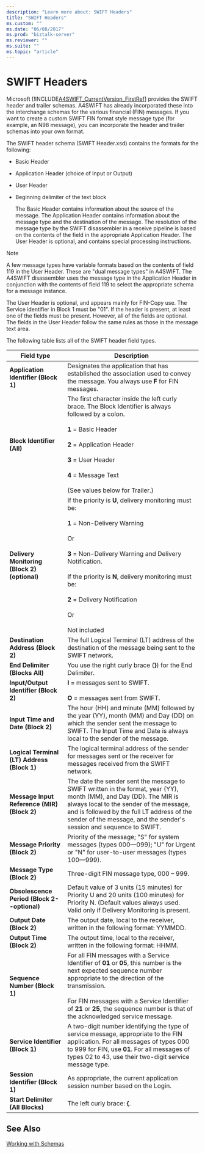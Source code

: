 ```yaml
---
description: "Learn more about: SWIFT Headers"
title: "SWIFT Headers"
ms.custom: ""
ms.date: "06/08/2017"
ms.prod: "biztalk-server"
ms.reviewer: ""
ms.suite: ""
ms.topic: "article"
---
```

# SWIFT Headers
Microsoft [!INCLUDE[A4SWIFT_CurrentVersion_FirstRef](../../includes/a4swift-currentversion-firstref-md.md)] provides the SWIFT header and trailer schemas. A4SWIFT has already incorporated these into the interchange schemas for the various financial (FIN) messages. If you want to create a custom SWIFT FIN format style message type (for example, an N98 message), you can incorporate the header and trailer schemas into your own format.  
  
 The SWIFT header schema (SWIFT Header.xsd) contains the formats for the following:  
  
- Basic Header  
  
- Application Header (choice of Input or Output)  
  
- User Header  
  
- Beginning delimiter of the text block  
  
  The Basic Header contains information about the source of the message. The Application Header contains information about the message type and the destination of the message. The resolution of the message type by the SWIFT disassembler in a receive pipeline is based on the contents of the field in the appropriate Application Header. The User Header is optional, and contains special processing instructions.  
  
> [!NOTE]
>  A few message types have variable formats based on the contents of field 119 in the User Header. These are "dual message types" in A4SWIFT. The A4SWIFT disassembler uses the message type in the Application Header in conjunction with the contents of field 119 to select the appropriate schema for a message instance.  
  
 The User Header is optional, and appears mainly for FIN-Copy use. The Service identifier in Block 1 must be "01". If the header is present, at least one of the fields must be present. However, all of the fields are optional. The fields in the User Header follow the same rules as those in the message text area.  
  
 The following table lists all of the SWIFT header field types.  
  
|Field type|Description|  
|----------------|-----------------|  
|**Application Identifier (Block 1)**|Designates the application that has established the association used to convey the message. You always use **F** for FIN messages.|  
|**Block Identifier (All)**|The first character inside the left curly brace. The Block Identifier is always followed by a colon.<br /><br /> **1** = Basic Header<br /><br /> **2** = Application Header<br /><br /> **3** = User Header<br /><br /> **4** = Message Text<br /><br /> (See values below for Trailer.)|  
|**Delivery Monitoring (Block 2) (optional)**|If the priority is **U**, delivery monitoring must be:<br /><br /> **1** = Non-Delivery Warning<br /><br /> Or<br /><br /> **3** = Non-Delivery Warning and Delivery Notification.<br /><br /> If the priority is **N**, delivery monitoring must be:<br /><br /> **2** = Delivery Notification<br /><br /> Or<br /><br /> Not included|  
|**Destination Address (Block 2)**|The full Logical Terminal (LT) address of the destination of the message being sent to the SWIFT network.|  
|**End Delimiter (Blocks All)**|You use the right curly brace (**}**) for the End Delimiter.|  
|**Input/Output Identifier (Block 2)**|**I** = messages sent to SWIFT.<br /><br /> **O** = messages sent from SWIFT.|  
|**Input Time and Date (Block 2)**|The hour (HH) and minute (MM) followed by the year (YY), month (MM) and Day (DD) on which the sender sent the message to SWIFT. The Input Time and Date is always local to the sender of the message.|  
|**Logical Terminal (LT) Address (Block 1)**|The logical terminal address of the sender for messages sent or the receiver for messages received from the SWIFT network.|  
|**Message Input Reference (MIR) (Block 2)**|The date the sender sent the message to SWIFT written in the format, year (YY), month (MM), and Day (DD). The MIR is always local to the sender of the message, and is followed by the full LT address of the sender of the message, and the sender's session and sequence to SWIFT.|  
|**Message Priority (Block 2)**|Priority of the message; "S" for system messages (types 000—099); "U" for Urgent or "N" for user-to-user messages (types 100—999).|  
|**Message Type  (Block 2)**|Three-digit FIN message type, 000 – 999.|  
|**Obsolescence Period  (Block 2--optional)**|Default value of 3 units (15 minutes) for Priority U and 20 units (100 minutes) for Priority N. (Default values always used. Valid only if Delivery Monitoring is present.|  
|**Output Date (Block 2)**|The output date, local to the receiver, written in the following format: YYMMDD.|  
|**Output Time (Block 2)**|The output time, local to the receiver, written in the following format: HHMM.|  
|**Sequence Number (Block 1)**|For all FIN messages with a Service Identifier of **01** or **05**, this number is the next expected sequence number appropriate to the direction of the transmission.<br /><br /> For FIN messages with a Service Identifier of **21** or **25**, the sequence number is that of the acknowledged service message.|  
|**Service Identifier (Block 1)**|A two-digit number identifying the type of service message, appropriate to the FIN application. For all messages of types 000 to 999 for FIN, use **01**. For all messages of types 02 to 43, use their two-digit service message type.|  
|**Session Identifier (Block 1)**|As appropriate, the current application session number based on the Login.|  
|**Start Delimiter (All Blocks)**|The left curly brace: **{**.|  
  
## See Also  
 [Working with Schemas](../../adapters-and-accelerators/accelerator-swift/working-with-schemas.md)
